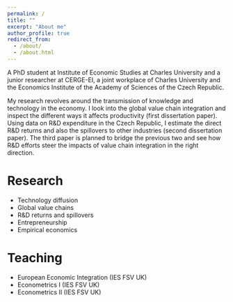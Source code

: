 ```yaml
---
permalink: /
title: ""
excerpt: "About me"
author_profile: true
redirect_from: 
  - /about/
  - /about.html
---
```


A PhD student at Institute of Economic Studies at Charles University and a junior researcher at CERGE-EI, a joint workplace of Charles University and the Economics Institute of the Academy of Sciences of the Czech Republic. 

My research revolves around the transmission of knowledge and technology in the economy. I look into the global value chain integration and inspect the different ways it affects productivity (first dissertation paper). Using data on R&D expenditure in the Czech Republic, I estimate the direct R&D returns and also the spillovers to other industries (second dissertation paper). The third paper is planned to bridge the previous two and see how R&D efforts steer the impacts of value chain integration in the right direction.

Research
======
- Technology diffusion
- Global value chains
- R&D returns and spillovers
- Entrepreneurship
- Empirical economics

Teaching
======
- European Economic Integration (IES FSV UK)
- Econometrics I (IES FSV UK)
- Econometrics II (IES FSV UK)
